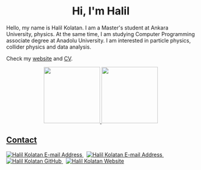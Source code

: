 <h1 align="center">Hi, I'm Halil</h1>

Hello, my name is Halil Kolatan. I am a Master's student at Ankara University, physics. At the same time, I am studying Computer Programming associate degree at Anadolu University. I am interested in particle physics, collider physics and data analysis. 

Check my [website](https://hkolatan.github.io) and [CV]().


<p align="center">
  <a href="https://github.com/anuraghazra/github-readme-stats"> <img height="150em"  src="https://github-readme-stats.vercel.app/api?username=hkolatan&theme=algolia&show_icons=true&count_private=true"/>
  <a href="https://github.com/anuraghazra/github-readme-stats"> <img height="150em" src="https://github-readme-stats-eight-theta.vercel.app/api/top-langs/?username=hkolatan&layout=compact&langs_count=8&theme=algolia&count_private=true&hide_border=true"/>



## Contact

<div align="left">
  <a href="mailto:halilkolatan@pm.me" target="_blank" rel="noreferrer"> <img alt="Halil Kolatan E-mail Address" src="https://img.shields.io/badge/ProtonMail-8B89CC?style=for-the-badge&logo=protonmail&logoColor=white" /> </a>
  &nbsp;
   <a href="mailto:hkolatan@ankara.edu.tr" target="_blank" rel="noreferrer"> <img alt="Halil Kolatan E-mail Address" src="https://img.shields.io/badge/-E--mail-informational&?style=for-the-badge&?color=ff5733" /> </a>
  &nbsp;
  <a href="https://github.com/hkolatan" target="_blank" rel="noreferrer"> <img alt="Halil Kolatan GitHub" src="https://img.shields.io/badge/GitHub-100000?style=for-the-badge&logo=github&logoColor=white" /> </a>
  &nbsp;
  <a href="https://hkolatan.github.io" target="_blank" rel="noreferrer"> <img alt="Halil Kolatan Website" src="https://img.shields.io/badge/website-000000?style=for-the-badge&logo=About.me&logoColor=white" /> </a>
 


<!--
**hkolatan/hkolatan** is a ✨ _special_ ✨ repository because its `README.md` (this file) appears on your GitHub profile.
